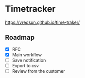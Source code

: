 # Timetracker

<https://vredsun.github.io/time-traker/>

## Roadmap

- [x] RFC
- [x] Main workflow
- [ ] Save notification
- [ ] Export to csv
- [ ] Review from the customer
